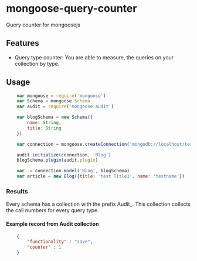 # mongoose-query-counter

Query counter for mongoosejs

## Features

- Query type counter: You are able to measure, the queries on your collection by type.

## Usage

```javascript
	var mongoose = require('mongoose')
	var Schema = mongoose.Schema
	var audit = require('mongoose-audit')

	var blogSchema = new Schema({
		name: String,
		title: String
	})

	var connection = mongoose.createConnection('mongodb://localhost/test')

	audit.initialize(connection, 'Blog')
	blogSchema.plugin(audit.plugin)

	var  = connection.model('Blog', blogSchema)
	var article = new Blog({title: 'test Title1', name: 'testname'})

```

### Results

Every schema has a collection with the prefix Audit_. This collection collects the call numbers for every query type.

#### Example record from Audit collection

```json
	{
	    "functionality" : "save",
	    "counter" : 1
	}
```
